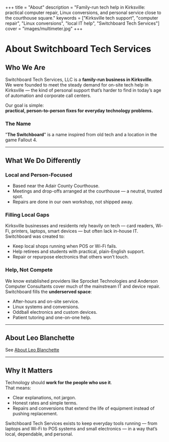 +++
title = "About"
description = "Family-run tech help in Kirksville: practical computer repair, Linux conversions, and personal service close to the courthouse square."
keywords = ["Kirksville tech support", "computer repair", "Linux conversions", "local IT help", "Switchboard Tech Services"]
cover = "images/multimeter.jpg"
+++

# About Switchboard Tech Services

## Who We Are
Switchboard Tech Services, LLC is a **family-run business in Kirksville**.  
We were founded to meet the steady demand for on-site tech help in Kirksville — the kind of personal support that’s harder to find in today’s age of automation and corporate call centers.

Our goal is simple:  
**practical, person-to-person fixes for everyday technology problems.**

### The Name 
"**The Switchboard**" is a name inspired from old tech and a location in the game Fallout 4. 

---

## What We Do Differently
### Local and Person-Focused
- Based near the Adair County Courthouse.  
- Meetings and drop-offs arranged at the courthouse — a neutral, trusted spot.  
- Repairs are done in our own workshop, not shipped away.  

### Filling Local Gaps
Kirksville businesses and residents rely heavily on tech — card readers, Wi-Fi, printers, laptops, smart devices — but often lack in-house IT.  
Switchboard was created to:
- Keep local shops running when POS or Wi-Fi fails.  
- Help retirees and students with practical, plain-English support.  
- Repair or repurpose electronics that others won’t touch.  

### Help, Not Compete
We know established providers like Sprocket Technologies and Anderson Computer Consultants cover much of the mainstream IT and device repair. Switchboard fills the **underserved space**:
- After-hours and on-site service.  
- Linux systems and conversions.  
- Oddball electronics and custom devices.  
- Patient tutoring and one-on-one help.  

---

## About Leo Blanchette

See [About Leo Blanchette](/leo-blanchette)

---

## Why It Matters
Technology should **work for the people who use it**.  
That means:
- Clear explanations, not jargon.  
- Honest rates and simple terms.  
- Repairs and conversions that extend the life of equipment instead of pushing replacement.  

Switchboard Tech Services exists to keep everyday tools running — from laptops and Wi-Fi to POS systems and small electronics — in a way that’s local, dependable, and personal.  
